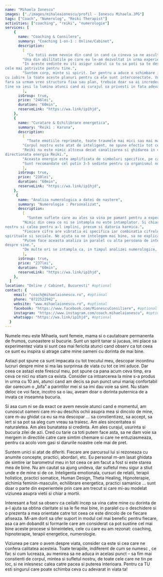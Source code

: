 ```yaml
---
name: "Mihaela Ionescu"
images: ["./images/mihaleaionescu/profil - Ionescu Mihaela.JPG"]
tags: ["Coach", "Numerolog", "Reiki Therapist"]
activities: ["coaching", "reiki", "numerologie"]
services: [
    {
      name: "Coaching & Consilere",
      summary: "Coaching 1-on-1 : Online/Cabinet",
      description:
        [
          "Cu totii avem nevoie din cand in cand ca cineva sa ne asculte, sa ne simtim intelesi, sa ne putem spune oful fara sa ne simtim judecati si avand un sentiment de siguranta ca tot ceea ce am exprimat ramane “acolo”. Si de cele mai multe ori, nu ne simtim confortabil sa facem asta cu prietenii sau familia. Nu pentru ca ei nu ne-ar dori binele, ci pentru ca tocmai acest bine ii face pe oameni sa isi dea cu parerea, sa emita judecati din dorinta de a empatiza cu tine, sa dea sfaturi … iar toate acestea ori iti aduc o stare de bine temporara care satisface doar ego-ul, ori este un adevar al lor impus involuntar asupra ta.",
        "Una din abilitatile pe care eu le-am dezvoltat in urma experientelor de viata, a formarilor pe care le-am facut si cea care m-a ajutat cel mai mult in lucrul cu mine, este aceea de a asculta, de a observa, de a comunica fara sa judec. Ceea ce suntem este rezultatul experientelor prin care am trecut, a credintelor pe care ni le-am format, a valorilor pe care le avem, si toate acestea ne fac sa vedem viata intr-un anume fel, avem o anume perspectiva a noastra, care uneori ne ajuta, alteori fara sa ne dam seama ne incurca.",
        "In aceste sedinte eu iti asigur cadrul ca tu sa poti sa te deschizi si impreuna sa identificam ce anume te doare cu adevarat, ce te tine pe loc, sa constientizezi si sa schimbi credintele care te limiteaza, sa poti sa privesti cu blandete si acceptare partile din tine care au stat pana acum in umbra si care ascund darurile tale. Intr-un cuvant, te ajut sa-ti schimbi perspectiva asupra ta si a vietii, astfel incat tu sa faci alegerile
cele mai potrivite pentru tine.",
        "Suntem corp, minte si spirit. Iar pentru a aduce o schimbare in viata noastra, avem nevoie sa ne uitam
cu iubire la toate aceste planuri pentru ca ele sunt interconectate. Vom face asta asa cum tu ai nevoie,
fara sa urmam vreo structura fixa sau plan, trebuie doar sa ai incredere ca tot ce este mai bun pentru
tine va iesi la lumina atunci cand ai curajul sa privesti in fata adevarul tau.",
        ],
      isGroup: true,
      price: "246lei",
      duration: "60min",
      reserveLink: "https://wa.link/ip1hjd",
    },
    {
      name: "Curatare & Echilibrare energetica",
      summary: "Reiki : Karuna",
      description:
        [
          "Toate emotiile reprimate, toate traumele mai mici sau mai mari prin care noi am trecut, impactul emotional al experientelor de viata dureroase, sunt stocate in corpul nostru la nivel energetic sub forma unor blocaje energetice de care nu suntem constienti. Afectiunile de care suferim reprezinta de fapt reactia corpului in fata unei acumulari de energie negativa (amprenta emotionala a traumelor) intr-o anumita zona si de aici manifestarea in plan fizic. Sau atunci cand exista o durere intr-o zona din corp, acolo s-a acumulat energie negativa care cere sa fie eliberata.",
        "Corpul nostru este atat de inteligent, ne spune efectiv tot ce avem nevoie sa stim si tot ce are nevoie. Si tot el are puterea de a se regenera, daca il ascultam si ii asiguram echilibrul necesar. Acest echilibru se realizeaza la nivel mental – prin modul in care vedem lucrurile, la nivel emotional – prin procesarea emotiilor reprimate si recunoasterea/trairea celor prezente, si la nivel energetic – prin asigurarea unui flux energetic optim de-a lungul canalelor, meridianelor, a centrilor energetici (chakre).",
        "Reiki nu este nimic altceva decat canalizarea si ghidarea in corpul unei persoane a unui aport de energie benefica, cu rolul de a elibera/curata zonele in care energia este blocata pentru ca fluxul firesc al energiei vitale sa fie restabilit. Mainile terapeutului emit aceasta energie, si scaneaza corpul pacientului de la nivelul chakrei coroana pana la nivelul chakrei radacina, de la o distanta de cca 5 cm. inteligenta noastra nativa preia aceasta energie si o dirijeza spre zonele care au cea mai mare nevoie, atat cat este necesar si cat ne este permis, in fiecare moment. Terapeutul este practic un canal de lumina prin care energia divina este transmisa si ghidata spre vindecarea fizica si emotionala a persoanei catre care este
directionata energia Reiki.",
        "Aceasta energie este amplificata de simboluri specifice, pe care terapeutul le dobandeste prin initiere, un fel de chei care deschid porti catre alte dimensiuni si aduc in aici si acum puterea lor. Mai presus, Karuna ne conecteaza la energia vindecatoare si plina de iubire a Arhanghelilor si a Fecioarei Maria, ceea ce face ca terapia sa fie una cu adevarat vindecatoare, pentru ca ne ajuta sa devenim constienti de CAUZA care sta la baza blocajelor noastre. Dar, chiar daca acest lucru nu ne este relevat de fiecare data (poate ca nu avem nevoie sa aducem la suprafata ceva din subconstient sau sa activam o trauma), procesul de curatare si echilibrare energetica are loc oricum.",
        "Sunt recomandate cel putin 3-5 sedinte pentru ca organismul nostru sa beneficieze pe deplin de aportul de energie primit, pentru a-l integra si coordona in modul optim vindecarii noastre. De asemenea, este posibil ca o serie de constientizari sa aiba loc pe parcursul acestor sedinte, motiv pentru care recomand, daca se simte nevoia, unei sustineri terapeutice psiho-emotionale.",
        ],
      isGroup: true,
      price: "210lei",
      duration: "60min",
      reserveLink: "https://wa.link/ip1hjd",
    },
     {
      name: "Analiza numerologica a datei de nastere",
      summary: "Numerologie : Personalizat",
      description:
        [
          "Suntem suflete care au ales sa vina pe pamant pentru a experimenta aceasta existenta, pentru a invata anumite lectii, pentru a plati anumite datorii karmice. La nastere uitam toate cele pe care sufletul nostru le-a ales insa mediul in care crestem , experientele prin care trecem, oamenii pe care ii intalnim, sunt exact acelea de care avem nevoie pentru a ne implini destinul.",
        "Nimic din ceea ce ni se intampla nu este intamplator. Si chiar data in care ne-am nascut, prin cifrele pe care le contine, ne ofera anumite trasaturi, abilitati, inclinatii, aptitudini, ne vorbeste despre vulnerabilitatile noastre si ne arata catre ce ne indraptam in aceasta viata – despre ce este destinul
nostru si calea pentru a-l implini, precum si datoria karmica.",
        "Fiecare cifra are vibratia ei specifica iar combinatia cifrelor din matrita psiho-energo-informationala ce se creeaza plecand de la cifrul numeric personal, ne ofera foarte multe informatii despre ce este important pentru noi, cum suntem perceputi de altii, relatia cu parintii si cu lumea, aspecte materiale,
spirituale si sociale. Ne ajuta sa ne intelegem mai bine, sa ne explicam anumite lucruri despre noi , sa vedem ce avem de facut pe calea destinului nostru si unde ne aflam in acest moment.",
        "Putem face aceasta analiza in paralel cu alta persoana de interes pentru noi, si vedem astfel cum si de ce ne-am atras, compatibilitatile/diferentele existente, cum se intersecteaza caile noastre, fiind o modalitate excelenta de a-l intelege si cunoaste mai bine pe celalalt, dincolo de ce fiecare declara
despre sine.",
        "De multe ori se intampla ca, in timpul analizei numerologice, sa apara o serie de constientizari , sa devina clar ce are omul de facut in viata sa, este un instrument deosebit de util care iti poate simplifica viata pentru ca iti “traduce” din tainele sufletului tau.",
        ],
      isGroup: true,
      price: "237lei",
      duration: "60min",
      reserveLink: "https://wa.link/ip1hjd",
    },
  ]
location: "Online / Cabinet, Bucuresti" #optional
contact: {
    email: "coach@mihaelaionescu.ro", #optional
    phone: "0722522942",
    website: "www.mihaelaionescu.ro", #optional
    facebook: "https://www.facebook.com/MionescuConsiliere", #optional
    instagram: "https://www.instagram.com/coach.mihaelaionescu", #optional
    whatsapp: "https://wa.link/ip1hjd", #optional
  }
---
```


Numele meu este Mihaela, sunt femeie, mama si o cautatoare permanenta de frumos, cunoastere si bucurie. Sunt un spirit tanar si jucaus, imi place sa experimentez viata si sunt cea mai fericita atunci cand observ ca tot ceea ce sunt eu inspira si atrage catre mine oameni cu dorinta de mai bine. 

Astazi pot spune ca sunt impacata cu tot trecutul meu, descopar incontinu lucruri despre mine si ma las surprinsa de viata cu tot ce imi aduce. Dar ceea ce astazi este firescul meu, pot spune ca pana acum ceva timp, era ceva ce nici nu stiam ca exista. Consider ca intoarcerea la mine s-a produs in urma cu 10 ani, atunci cand am decis sa pun punct unui mariaj confortabil dar oarecum o „bifa” a parintilor mei si sa imi dau voie sa simt. Nu stiam deloc ce voi face, incotro sa o iau, aveam doar o dorinta puternica de a invata ce inseamna bucuria.

Si asa cum ni se da exact ce avem nevoie atunci cand e momentul, am cunoscut oameni care mi-au deschis ochii asupra mea si dincolo de mine, care m-au ghidat ca eu sa ma descopar … sa constientizez, sa accept, sa iert si sa pot sa aleg cum vreau sa traiesc.
Am ales sinceritatea si naturaletea. Am ales bunatatea si credinta. Am ales curajul, usurinta si bucuria zilei de azi. Cred cu tarie ca toti putem face asta, sa ne dam voie sa mergem in directiile catre care simtim chemare si care ne entuziasmeaza, pentru ca acolo vom gasi si darurile noastre cele mai de pret. 

Suntem unici si atat de diferiti. Fiecare are parcursul lui si rezoneaza cu anumite concepte, practici, abordari, etc. Eu personal m-am lasat ghidata de simtire iar barometrul  meu in tot ceea ce am facut a fost si este starea mea de bine. Nu am cautat sa ajung undeva, dar sufletul meu sigur a stiut unde e de mine si de ce. Inteligenta emotionala, cursuri de relatii, terapii holistice, practici somatice, Human Design, Theta Healing, Hipnoterapie, alchimia feminin-masculin, echilibrare energetica, practici samanice … sunt doar o parte din experientele prin care am trecut si care mi-au modelat viziunea asupra vietii si chiar a mortii.

Interesant a fost sa observ ca ceilalti incep sa vina catre mine cu dorinta de a-I ajuta sa obtina claritate si sa le fie mai bine, in paralel cu o deschidere si o prezenta a mea orientate catre tot ceea ce este dincolo de ce fiecare afiseaza. Mi-am dorit sa ofer suport in modul cel mai benefic pentru fiecare, asa ca am dobandit si formarile care am considerat ca pot sustine cel mai bine aceste procese si bineinteles, cele cu care eu am rezonat: coaching, hipnoterapie, terapii energetice, numerologie. 

Viziunea pe care o avem despre viata,  consider ca este si cea care ne confera calitatea acesteia. Toate terapiile, indiferent de cum se numesc , ce fac si cum lucreaza, au menirea sa ne aduca in acelasi punct – sa fim mai constienti de corpul, mintea si sufletul nostru, de toate cele care ne tin pe loc, si ne inlesnesc calea catre pacea si puterea interioara. Pentru ca TU esti singurul care poate schimba ceva cu adevarat in viata ta!
